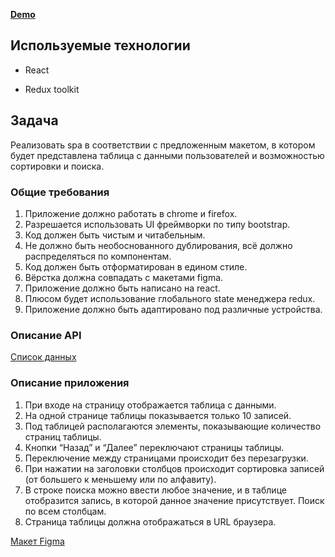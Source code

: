 **[Demo](http://84.38.180.229:92)**

## Используемые технологии

- React

- Redux toolkit

## Задача

Реализовать spa в соответствии с предложенным макетом, в котором будет представлена таблица с данными пользователей и возможностью сортировки и поиска.

### Общие требования 

  1. Приложение должно работать в chrome и firefox. 
  2. Разрешается использовать UI фреймворки по типу bootstrap.
  3. Код должен быть чистым и читабельным. 
  4. Не должно быть необоснованного дублирования, всё должно распределяться по компонентам.
  5. Код должен быть отформатирован в едином стиле. 
  6. Вёрстка должна совпадать с макетами figma.
  7. Приложение должно быть написано на react.
  8. Плюсом будет использование глобального state менеджера redux.
  9. Приложение должно быть адаптировано под различные устройства.

### Описание API

[Список данных](https://jsonplaceholder.typicode.com/posts) 

### Описание приложения
  1. При входе на страницу отображается таблица с данными.
  2. На одной странице таблицы показывается только 10 записей.
  3. Под таблицей располагаются элементы, показывающие количество страниц таблицы.
  4. Кнопки “Назад” и “Далее” переключают страницы таблицы.
  5. Переключение между страницами происходит без перезагрузки. 
  6. При нажатии на заголовки столбцов происходит сортировка записей (от большего к меньшему или по алфавиту).
  7. В строке поиска можно ввести любое значение, и в таблице отобразится запись, в которой данное значение присутствует. Поиск по всем столбцам.
  8. Страница таблицы должна отображаться в URL браузера.

[Макет Figma](https://www.figma.com/file/amcWeZhjaZ0eSyYiSNG6vN/%D0%9C%D0%B0%D0%BA%D0%B5%D1%82-%D1%82%D0%B0%D0%B1%D0%BB%D0%B8%D1%86%D1%8B?node-id=0%3A1) 
